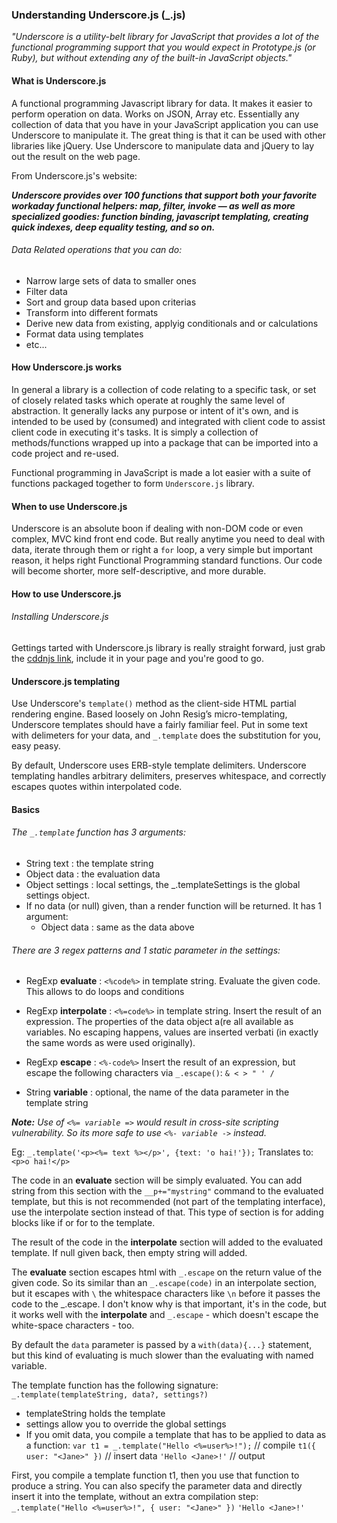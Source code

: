### Understanding Underscore.js (_.js)

*"Underscore is a utility-belt library for JavaScript that provides a lot of the functional programming support that you would expect in Prototype.js (or Ruby), but without extending any of the built-in JavaScript objects."*

#### What is Underscore.js
A functional programming Javascript library for data. It makes it easier to perform operation on data. Works on JSON, Array etc. Essentially any collection of data that you have in your JavaScript application you can use Underscore to manipulate it. The great thing is that it can be used with other libraries like jQuery. Use Underscore to manipulate data and jQuery to lay out the result on the web page. 

From Underscore.js's website:

***Underscore provides over 100 functions that support both your favorite workaday functional helpers: map, filter, invoke — as well as more specialized goodies: function binding, javascript templating, creating quick indexes, deep equality testing, and so on.***

###### Data Related operations that you can do:
* Narrow large sets of data to smaller ones
* Filter data
* Sort and group data based upon criterias
* Transform into different formats
* Derive new data from existing, applyig conditionals and or calculations
* Format data using templates
* etc...

#### How Underscore.js works

In general a library is a collection of code relating to a specific task, or set of closely related tasks which operate at roughly the same level of abstraction. It generally lacks any purpose or intent of it's own, and is intended to be used by (consumed) and integrated with client code to assist client code in executing it's tasks. It is simply a collection of methods/functions wrapped up into a package that can be imported into a code project and re-used.

Functional programming in JavaScript is made a lot easier with a suite of functions packaged together to form `Underscore.js` library.

#### When to use Underscore.js

Underscore is an absolute boon if dealing with non-DOM code or even complex, MVC kind front end code. But really anytime you need to deal with data, iterate through them or right a `for` loop, a very simple but important reason, it helps right Functional Programming standard functions. Our code will become shorter, more self-descriptive, and more durable.

#### How to use Underscore.js

###### Installing Underscore.js
Gettings tarted with Underscore.js library is really straight forward, just grab the [cddnjs link](https://cdnjs.cloudflare.com/ajax/libs/underscore.js/1.7.0/underscore-min.js), include it in your page and you're good to go.

#### Underscore.js templating

Use Underscore's `template()` method as the client-side HTML partial rendering engine. Based loosely on John Resig’s micro-templating, Underscore templates should have a fairly familiar feel. Put in some text with delimeters for your data, and `_.template` does the substitution for you, easy peasy.

By default, Underscore uses ERB-style template delimiters. Underscore templating handles arbitrary delimiters, preserves whitespace, and correctly escapes quotes within interpolated code.

#### Basics

###### The `_.template` function has 3 arguments:

* String text : the template string
* Object data : the evaluation data
* Object settings : local settings, the _.templateSettings is the global settings  object.
* If no data (or null) given, than a render function will be returned. It has 1 argument:
  - Object data : same as the data above


###### There are 3 regex patterns and 1 static parameter in the settings:
 - RegExp **evaluate** : `<%code%>` in template string. Evaluate the given code. This allows to do loops and conditions
 
 - RegExp **interpolate** : `<%=code%>` in template string. Insert the result of an expression. The properties of the data object a(re all available as variables. No escaping happens, values are inserted verbati (in exactly the same words as were used originally).
 
 - RegExp **escape** : `<%-code%>` Insert the result of an expression, but escape the following characters via `_.escape()`:
    `& < > " ' /`
    
 - String **variable** : optional, the name of the data parameter in the template string
 
***Note:*** *Use of `<%= variable =>` would result in cross-site scripting vulnerability. So its more safe to use `<%- variable ->` instead.*

Eg: `_.template('<p><%= text %></p>', {text: 'o hai!'});`
Translates to: `<p>o hai!</p>`

The code in an **evaluate** section will be simply evaluated. You can add string from this section with the `__p+="mystring"` command to the evaluated template, but this is not recommended (not part of the templating interface), use the interpolate section instead of that. This type of section is for adding blocks like if or for to the template.

The result of the code in the **interpolate** section will added to the evaluated template. If null given back, then empty string will added.

The **evaluate** section escapes html with `_.escape` on the return value of the given code. So its similar than an `_.escape(code)` in an interpolate section, but it escapes with `\` the whitespace characters like `\n` before it passes the code to the _.escape. I don't know why is that important, it's in the code, but it works well with the **interpolate** and `_.escape` - which doesn't escape the white-space characters - too.

By default the `data` parameter is passed by a `with(data){...}` statement, but this kind of evaluating is much slower than the evaluating with named variable. 

The template function has the following signature:
`_.template(templateString, data?, settings?)`

* templateString holds the template
* settings allow you to override the global settings
* If you omit data, you compile a template that has to be applied to data as a function:
`var t1 = _.template("Hello <%=user%>!");`  // compile
`t1({ user: "<Jane>" })`  // insert data
`'Hello <Jane>!'` // output

First, you compile a template function t1, then you use that function to produce a string. You can also specify the parameter data and directly insert it into the template, without an extra compilation step:
`_.template("Hello <%=user%>!", { user: "<Jane>" })`
`'Hello <Jane>!'`





